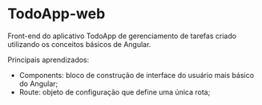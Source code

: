 # TodoApp-web

Front-end do aplicativo TodoApp de gerenciamento de tarefas criado utilizando os conceitos básicos de Angular.

Principais aprendizados:
- Components: bloco de construção de interface do usuário mais básico do Angular;
- Route: objeto de configuração que define uma única rota;


